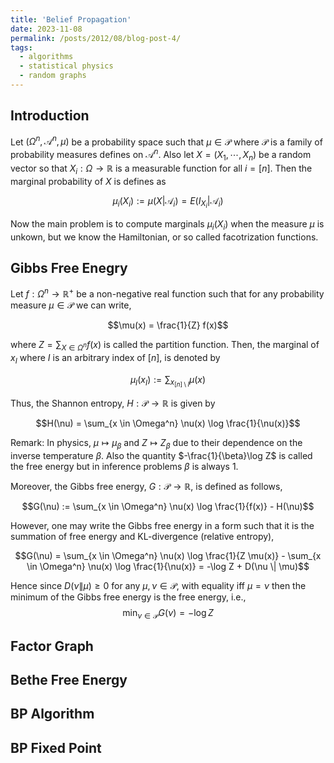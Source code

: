```yaml
---
title: 'Belief Propagation'
date: 2023-11-08
permalink: /posts/2012/08/blog-post-4/
tags:
  - algorithms
  - statistical physics
  - random graphs
---
```

## Introduction
Let $(\Omega^n, \mathscr A^n, \mu)$ be a probability space such that $\mu \in \mathcal P$ where $\mathcal P$ is a family of probability measures defines on $\mathscr A^n$. Also let $X = (X_1, \cdots, X_n)$ be a random vector so that $X_i: \Omega \to \mathbb R$ is a measurable function for all $i = [n]$. Then the marginal probability of $X$ is defines as 

$$\mu_i(X_i) := \mu(X | \mathscr A_i) = E(I_{X_i}|\mathscr A_i)$$

Now the main problem is to compute marginals $\mu_i(X_i)$ when the measure $\mu$ is unkown, but we know the Hamiltonian, or so called facotrization functions.

## Gibbs Free Enegry
Let $f: \Omega^n \to \mathbb R^+$ be a non-negative real function such that for any probability measure $\mu \in \mathcal P$ we can write, 

$$\mu(x) = \frac{1}{Z} f(x)$$

where $Z = \sum_{X \in \Omega^n} f(x)$ is called the partition function. Then, the marginal of $x_I$ where $I$ is an arbitrary index of $[n]$, is denoted by

$$\mu_I(x_I) := \sum_{x_{[n] \setminus I}} \mu(x)$$

Thus, the Shannon entropy, $H: \mathcal P \to \mathbb R$ is given by

$$H(\nu) = \sum_{x \in \Omega^n} \nu(x) \log \frac{1}{\nu(x)}$$

Remark: In physics, $\mu \mapsto \mu_\beta$ and $Z \mapsto Z_\beta$ due to their dependence on the inverse temperature $\beta$. Also the quantity $-\frac{1}{\beta}\log Z$ is called the free energy but in inference problems $\beta$ is always 1.

Moreover, the Gibbs free energy, $G: \mathcal P \to \mathbb R$, is defined as follows,

$$G(\nu) := \sum_{x \in \Omega^n} \nu(x) \log \frac{1}{f(x)} - H(\nu)$$

However, one may write the Gibbs free energy in a form such that it is the summation of free energy and KL-divergence (relative entropy),

$$G(\nu) = \sum_{x \in \Omega^n} \nu(x) \log \frac{1}{Z \mu(x)} - \sum_{x \in \Omega^n} \nu(x) \log \frac{1}{\nu(x)} = -\log Z + D(\nu \| \mu)$$

Hence since $D(\nu \| \mu) \geq 0$ for any $\mu, \nu \in \mathcal P$, with equality iff $\mu = \nu$ then the minimum of the Gibbs free energy is the free energy, i.e., $$\min_{\nu \in \mathcal P} G(\nu) = -\log Z$$

## Factor Graph

## Bethe Free Energy

## BP Algorithm

## BP Fixed Point
